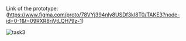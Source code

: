 Link of the prototype:(https://www.figma.com/proto/78VYj394nly8USDf3kl8T0/TAKE3?node-id=0-1&t=09RXR8rjVtLQH79z-1)

![task3](https://drive.google.com/uc?export=download&id=1LMbBy6dv9P0SowYmPfhtCe2DMClCIJ_0)

